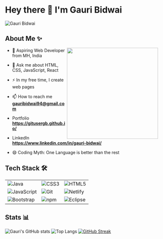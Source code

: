 # Hey there :wave: I'm Gauri Bidwai
![Gauri Bidwai](https://user-images.githubusercontent.com/73097560/115834477-dbab4500-a447-11eb-908a-139a6edaec5c.gif)

## About Me :sparkles:




 <img align="right" src="https://repository-images.githubusercontent.com/462900780/0a10af70-6cbf-46df-9071-0ff586a3b1d6" width="300" />
 
   
   - :telescope: Aspiring Web Developer from MH, India
   - :speech_balloon: Ask me about HTML, CSS, JavaScript, React
   - :zap: In my free time, I create web pages
   - 📫 How to reach me **gauribidwai94@gmail.com**
   - Portfolio  **https://gitusergb.github.io/**
   - LinkedIn **https://www.linkedin.com/in/gauri-bidwai/**
    
   - 😄 Coding Myth: One Language is better than the rest
    


## Tech Stack :hammer_and_wrench:

|                                                                                                  |                                                                                                 |                                                                                                    |
|--------------------------------------------------------------------------------------------------------------|--------------------------------------------------------------------------------------------------------------|--------------------------------------------------------------------------------------------------------------|
| ![Java](https://img.shields.io/badge/Java-ED8B00?style=flat&logo=openjdk&logoColor=white)                   | ![CSS3](https://img.shields.io/badge/CSS3-1572B6?style=flat&logo=css3&logoColor=white)                   | ![HTML5](https://img.shields.io/badge/HTML5-E34F26?style=for-the-badge&logo=html5&logoColor=white)      |
| ![JavaScript](https://img.shields.io/badge/JavaScript-F7DF1E?style=flat&logo=JavaScript&logoColor=white) | ![Git](https://img.shields.io/badge/GitHub-100000?style=flat&logo=github&logoColor=white)                | ![Netlify](https://img.shields.io/badge/Netlify-00C7B7?style=flat&logo=netlify&logoColor=white)          |
| ![Bootstrap](https://img.shields.io/badge/Bootstrap-563D7C?style=flat&logo=bootstrap&logoColor=white)    | ![npm](https://img.shields.io/badge/npm-CB3837?style=flat&logo=npm&logoColor=white)                      | ![Eclipse](https://img.shields.io/badge/Eclipse-2C2255?style=flat&logo=eclipse&logoColor=white)          |



## Stats :bar_chart:

![Gauri's GitHub stats](https://github-readme-stats.vercel.app/api?username=gitusergb&show_icons=true&theme=slateorange&bg_color=000000&card_width=500px)
![Top Langs](https://github-readme-stats.vercel.app/api/top-langs/?username=gitusergb&layout=compact&theme=vision-friendly-dark&card_width=450px)
<a href="https://git.io/streak-stats"><img src="https://github-readme-streak-stats.herokuapp.com?user=gitusergb&theme=dark&border_radius=10&date_format=%5BY%20%5DM%20j&card_width=498&stroke=F2F3F4&ring=854CE6&fire=FF712A&currStreakLabel=FF712A" alt="GitHub Streak" /></a>


